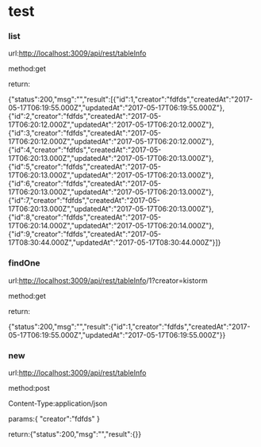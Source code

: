 # test

### list

url:[http://localhost:3009/api/rest/tableInfo](http://localhost:3009/api/rest/tableInfo)

method:get

return:

{"status":200,"msg":"","result":\[{"id":1,"creator":"fdfds","createdAt":"2017-05-17T06:19:55.000Z","updatedAt":"2017-05-17T06:19:55.000Z"},{"id":2,"creator":"fdfds","createdAt":"2017-05-17T06:20:12.000Z","updatedAt":"2017-05-17T06:20:12.000Z"},{"id":3,"creator":"fdfds","createdAt":"2017-05-17T06:20:12.000Z","updatedAt":"2017-05-17T06:20:12.000Z"},{"id":4,"creator":"fdfds","createdAt":"2017-05-17T06:20:13.000Z","updatedAt":"2017-05-17T06:20:13.000Z"},{"id":5,"creator":"fdfds","createdAt":"2017-05-17T06:20:13.000Z","updatedAt":"2017-05-17T06:20:13.000Z"},{"id":6,"creator":"fdfds","createdAt":"2017-05-17T06:20:13.000Z","updatedAt":"2017-05-17T06:20:13.000Z"},{"id":7,"creator":"fdfds","createdAt":"2017-05-17T06:20:13.000Z","updatedAt":"2017-05-17T06:20:13.000Z"},{"id":8,"creator":"fdfds","createdAt":"2017-05-17T06:20:14.000Z","updatedAt":"2017-05-17T06:20:14.000Z"},{"id":9,"creator":"fdfds","createdAt":"2017-05-17T08:30:44.000Z","updatedAt":"2017-05-17T08:30:44.000Z"}\]}

### findOne

url:[http://localhost:3009/api/rest/tableInfo](http://localhost:3009/api/rest/tableInfo)/1?creator=kistorm

method:get

return:

{"status":200,"msg":"","result":{"id":1,"creator":"fdfds","createdAt":"2017-05-17T06:19:55.000Z","updatedAt":"2017-05-17T06:19:55.000Z"}}

### new

url:[http://localhost:3009/api/rest/tableInfo](http://localhost:3009/api/rest/tableInfo)

method:post

Content-Type:application/json

params:{ "creator":"fdfds" }

return:{"status":200,"msg":"","result":{}}

